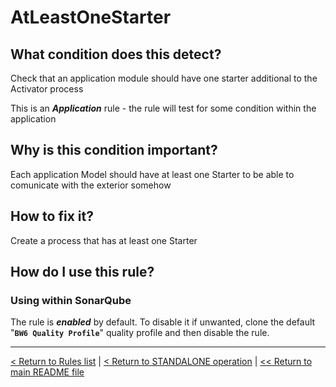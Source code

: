 # AtLeastOneStarter

## What condition does this detect?

Check that an application module should have one starter additional to the Activator process

This is an ***Application*** rule - the rule will test for some condition within the application

## Why is this condition important?

Each application Model should have at least one Starter to be able to comunicate with the exterior somehow

## How to fix it?

Create a process that has at least one Starter

## How do I use this rule?

### Using within SonarQube

The rule is **_enabled_** by default. To disable it if unwanted, clone the default "**`BW6 Quality Profile`**" quality profile and then disable the rule.

---
[< Return to Rules list](./RULES.md) | [< Return to STANDALONE operation](../STANDALONE.md) | [<< Return to main README file](../../README.md)
